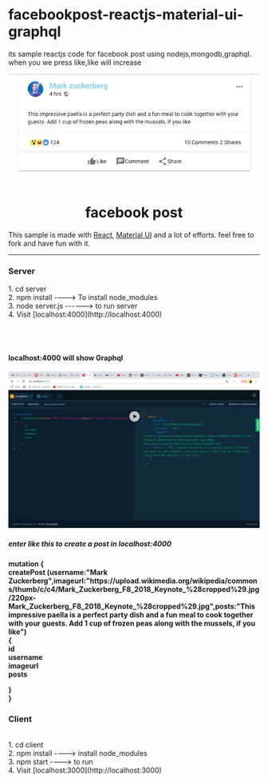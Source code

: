 # facebookpost-reactjs-material-ui-graphql
its sample reactjs code for facebook post using nodejs,mongodb,graphql.                  
when you we press like,like will increase  



<p align="center">
  <img width="600" src="./posts.png">
  <br/>
</p>

  </p>
  <h1 align="center">facebook post</h1>

This sample is made with [React](https://github.com/facebook/react), [Material UI](https://github.com/callemall/material-ui) and a lot of efforts. feel free to fork and have fun with it.



<hr>

<h3>Server</h3>
1. cd server<br>
2. npm install ----> To install node_modules<br>
3. node server.js ------> to run server <br>
4. Visit [localhost:4000](http://localhost:4000) <br>

<br>
<br>
<br>

<h4>localhost:4000 will show Graphql</h4> 
<p align="center">
  <img width="600" src="./graphql.png">
  <br/>
</p>
<h5>enter like this to create a post in localhost:4000</h5>

<h4> mutation {<br>
  createPost (username:"Mark Zuckerberg",imageurl:"https://upload.wikimedia.org/wikipedia/commons/thumb/c/c4/Mark_Zuckerberg_F8_2018_Keynote_%28cropped%29.jpg/220px-Mark_Zuckerberg_F8_2018_Keynote_%28cropped%29.jpg",posts:"This impressive paella is a perfect party dish and a fun meal to cook together with your guests. Add 1 cup of frozen peas along with the mussels, if you like")<br>
  {<br>
		id <br>
 		username <br>
		imageurl <br>
    posts <br>
    
  }<br>
}<br>
<h4>



<h3>Client</h3><br>
1. cd client<br>
2. npm install ----> install node_modules<br>
3. npm start  ----> to run <br>
4. Visit [localhost:3000](http://localhost:3000)<br>

